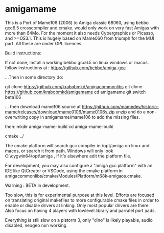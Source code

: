 # amigamame

 This is a Port of Mame106 (2006) to Amiga classic 68060, using bebbo gcc6.5 crosscompiler and cmake.
 would only work on very fast Amigas with more than 64Mo. For the moment it also needs Cybergraphics or Picasso, and >=OS3.1. This is hugely based on Mame060 from triumph for the MUI part. All these are under GPL licences.
 
 Build instructions:
 
 If not done, Install a working bebbo gcc6.5 on linux windows or macos.
 follow instructions at : https://github.com/bebbo/amiga-gcc
 
 ...Then in some directory do:
 
 git clone https://github.com/krabobmkd/amigacommonlibs
 git clone https://github.com/krabobmkd/amigamame
 cd amigamame
 git switch beta106
 
 ... then download mame106 source at
   https://github.com/mamedev/historic-mame/releases/download/mame0106/mame0106s.zip
 unzip and do a non-overwriting copy in amigamame/mame106 to add the missing files.
 
 then:
 mkdir amiga-mame-build
 cd amiga-mame-build
 
 cmake ../
 
 The cmake platform will search gcc compiler in /opt/amiga on linux and macos, or search it from path. Windows will only look C:\cygwin64\opt\amiga , if it's elsewhere edit the platform file.
 
 For development, you may also configure a "amiga gcc platform" with an IDE like QtCreator or VSCode, using the cmake platform in amigacommonlibs/cmake/Modules/Platform/m68k-amigaos.cmake.
 
   Warning : BETA in development.
 
 Too slow, this is for experimental purpose at this level.
 Efforts are focused on translating original makefiles to more configurable cmake files in order to enable or disable drivers at linking. Only most popular drivers are there.
 Also focus on having 4 players with lowlevel.library and parralel port pads.

 Everything is still slow on a pistorm 3, only "dino" is likely playable,
 audio disabled, neogeo non working.
 
  